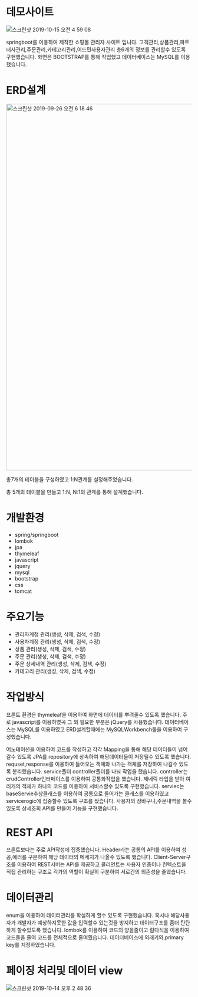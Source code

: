 # 데모사이트

![스크린샷 2019-10-15 오전 4 59 08](https://user-images.githubusercontent.com/37436822/66779227-9a5be000-ef08-11e9-91de-7ea025b8fd64.png)

springboot를 이용하여 제작한 쇼핑몰 관리자 사이트 입니다. 고객관리,상품관리,파트너사관리,주문관리,카테고리관리,어드민사용자관리 총6개의 정보를 관리할수 있도록 구현했습니다. 화면은 BOOTSTRAP를 통해 작업했고 데이터베이스는 MySQL를 이용 했습니다.

# ERD설계
<img width="994" alt="스크린샷 2019-09-26 오전 6 18 46" src="https://user-images.githubusercontent.com/37436822/65640847-3b502d00-e026-11e9-9c6e-97da509c2214.png">

총7개의 테이블을 구성하였고 1:N관계를 설정해주었습니다.

총 5개의 테이블을 만들고 1:N, N:1의 관계를 통해 설계했습니다.
# 개발환경
* spring/springboot
* lombok
* jpa
* thymeleaf
* javascript
* jquery
* mysql
* bootstrap
* css
* tomcat
# 주요기능
* 관리자계정 관리(생성, 삭제, 검색, 수정)
* 사용자계정 관리(생성, 삭제, 검색, 수정)
* 상품 관리(생성, 삭제, 검색, 수정)
* 주문 관리(생성, 삭제, 검색, 수정)
* 주문 상세내역 관리(생성, 삭제, 검색, 수정)
* 카테고리 관리(생성, 삭제, 검색, 수정)

# 작업방식
프론트 환경은 thymeleaf을 이용하여 화면에 데이터를 뿌려줄수 있도록 했습니다. 주로 javascript를 이용하였곡 그 외 필요한 부분은 jQuery를 사용했습니다.
데이터베이스는 MySQL를 이용하였고 ERD설계할때에는 MySQLWorkbench툴을 이용하여 구성했습니다.

어노테이션을 이용하여 코드를 작성하고 각각 Mapping을 통해 해당 데이터들이 넘어갈수 있도록 JPA를 repository에 상속하여 해당데이터들이 저장될수 있도록 했습니다.
requset,response를 이용하여 들어오는 객체와 나가는 객체를 저장하여 나갈수 있도록 분리했습니다.
service폴더 controller폴더를 나눠 작업을 했습니다. controller는 crudController인터페이스를 이용하여 공통화작업을 했습니다.
제네릭 타입을 받아 여러개의 객체가 하나의 코드를 이용하여 서비스할수 있도록 구현했습니다.
serviec는 baseServie추상클래스를 이용하여 공통으로 들어가는 클래스를 이용하였고 servicerogic에 집중할수 있도록 구조를 짰습니다.
사용자의 장바구니,주문내역을 볼수 있도록 상세조회 API를 만들어 기능을 구현했습니다.

# REST API
프론트보다는 주로 API작성에 집중했습니다.
Header라는 공통의 API를 이용하여 성공,에러를 구분하여 해당 데이터의 메세지가 나올수 있도록 했습니다.
Client-Server구조를 이용하여 REST서버는 API를 제공하고 클리언트는 사용자 인증이나 컨텍스트을 직접 관리하는 구조로 각가의 역할이 확실히 구분하여 서로간의 의존성을 줄였습니다.

# 데이터관리
enum을 이용하여 데이터관리를 확실하게 할수 있도록 구현했습니다.
혹시나 해당사용자가 개발자가 예상하지못한 값을 입력할수 있는것을 방지하고 데이터구조를 좀더 탄탄하게 할수있도록 했습니다.
lombok를 이용하여 코드의 양을줄이고 람다식을 이용하여 코드들을 줄여 코드를 전체적으로 줄여줬습니다.
데이터베이스에 외래키와,primary key를 지정하였습니다.

# 페이징 처리및 데이터 view
![스크린샷 2019-10-14 오후 2 48 36](https://user-images.githubusercontent.com/37436822/66731321-c6884a00-ee91-11e9-88be-f934b692cbdc.png)
